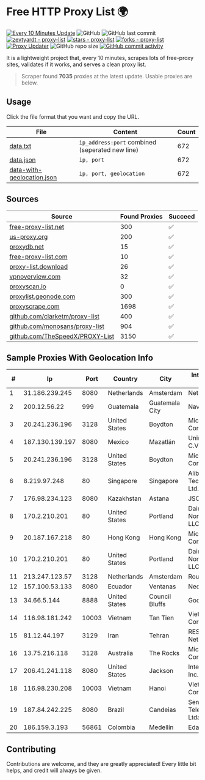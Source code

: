 
# Free HTTP Proxy List 🌍

[![Every 10 Minutes Update](https://github.com/mertguvencli/http-proxy-list/actions/workflows/main.yml/badge.svg?branch=main)](https://github.com/mertguvencli/http-proxy-list/actions/workflows/main.yml)
![GitHub](https://img.shields.io/github/license/mertguvencli/http-proxy-list)
![GitHub last commit](https://img.shields.io/github/last-commit/mertguvencli/http-proxy-list)
[![zevtyardt - proxy-list](https://img.shields.io/static/v1?label=zevtyardt&message=proxy-list&color=blue&logo=github)](https://github.com/zevtyardt/proxy-list "Go to GitHub repo")
[![stars - proxy-list](https://img.shields.io/github/stars/zevtyardt/proxy-list?style=social)](https://github.com/zevtyardt/proxy-list)
[![forks - proxy-list](https://img.shields.io/github/forks/zevtyardt/proxy-list?style=social)](https://github.com/zevtyardt/proxy-list)
[![Proxy Updater](https://github.com/zevtyardt/proxy-list/workflows/Proxy%20Updater/badge.svg)](https://github.com/zevtyardt/proxy-list/actions?query=workflow:"Proxy+Updater")
![GitHub repo size](https://img.shields.io/github/repo-size/zevtyardt/proxy-list)
[![GitHub commit activity](https://img.shields.io/github/commit-activity/m/zevtyardt/proxy-list?logo=commits)](https://github.com/zevtyardt/proxy-list/commits/main)

It is a lightweight project that, every 10 minutes, scrapes lots of free-proxy sites, validates if it works, and serves a clean proxy list.

> Scraper found **7035** proxies at the latest update. Usable proxies are below.

## Usage

Click the file format that you want and copy the URL.

|File|Content|Count|
|----|-------|-----|
|[data.txt](https://raw.githubusercontent.com/mertguvencli/http-proxy-list/main/proxy-list/data.txt)|`ip_address:port` combined (seperated new line)|672|
|[data.json](https://raw.githubusercontent.com/mertguvencli/http-proxy-list/main/proxy-list/data.json)|`ip, port`|672|
|[data-with-geolocation.json](https://raw.githubusercontent.com/mertguvencli/http-proxy-list/main/proxy-list/data-with-geolocation.json)|`ip, port, geolocation`|672|

## Sources

|Source|Found Proxies|Succeed|
|------|-------------|-------|
|[free-proxy-list.net](https://free-proxy-list.net)|300|✅|
|[us-proxy.org](https://www.us-proxy.org)|200|✅|
|[proxydb.net](http://proxydb.net)|15|✅|
|[free-proxy-list.com](https://free-proxy-list.com/?page=&port=&type%5B%5D=http&type%5B%5D=https&up_time=0&search=Search)|10|✅|
|[proxy-list.download](https://www.proxy-list.download/HTTP)|26|✅|
|[vpnoverview.com](https://vpnoverview.com/privacy/anonymous-browsing/free-proxy-servers)|32|✅|
|[proxyscan.io](https://www.proxyscan.io)|0|✅|
|[proxylist.geonode.com](https://proxylist.geonode.com/api/proxy-list?limit=300&page=1&sort_by=lastChecked&sort_type=desc&protocols=http,https)|300|✅|
|[proxyscrape.com](https://api.proxyscrape.com/v2/?request=displayproxies&protocol=http&timeout=10000&country=all&ssl=all&anonymity=all)|1698|✅|
|[github.com/clarketm/proxy-list](https://raw.githubusercontent.com/clarketm/proxy-list/master/proxy-list-raw.txt)|400|✅|
|[github.com/monosans/proxy-list](https://raw.githubusercontent.com/monosans/proxy-list/main/proxies/http.txt)|904|✅|
|[github.com/TheSpeedX/PROXY-List](https://raw.githubusercontent.com/TheSpeedX/PROXY-List/master/http.txt)|3150|✅|


## Sample Proxies With Geolocation Info

|#|Ip|Port|Country|City|Internet Service Provider|
|-|--|----|-------|----|-------------------------|
|1|31.186.239.245|8080|Netherlands|Amsterdam|NetSkope Inc|
|2|200.12.56.22|999|Guatemala|Guatemala City|Navega.com S.A.|
|3|20.241.236.196|3128|United States|Boydton|Microsoft Corporation|
|4|187.130.139.197|8080|Mexico|Mazatlán|Uninet S.A. de C.V.|
|5|20.241.236.196|3128|United States|Boydton|Microsoft Corporation|
|6|8.219.97.248|80|Singapore|Singapore|Alibaba (US) Technology Co., Ltd.|
|7|176.98.234.123|8080|Kazakhstan|Astana|JSC Transtelecom|
|8|170.2.210.201|80|United States|Portland|Daimler Trucks of North America LLC|
|9|20.187.167.218|80|Hong Kong|Hong Kong|Microsoft Corporation|
|10|170.2.210.201|80|United States|Portland|Daimler Trucks of North America LLC|
|11|213.247.123.57|3128|Netherlands|Amsterdam|Routit BV|
|12|157.100.53.133|8080|Ecuador|Ventanas|Nedetel S.A.|
|13|34.66.5.144|8888|United States|Council Bluffs|Google LLC|
|14|116.98.181.242|10003|Vietnam|Tan Tien|Viettel Corporation|
|15|81.12.44.197|3129|Iran|Tehran|RESPINA Networks|
|16|13.75.216.118|3128|Australia|The Rocks|Microsoft Corporation|
|17|206.41.241.118|8080|United States|Jackson|Internet Doorway, Inc.|
|18|116.98.230.208|10003|Vietnam|Hanoi|Viettel Corporation|
|19|187.84.242.225|8080|Brazil|Candeias|Sempre Telecomunicacoes Ltda|
|20|186.159.3.193|56861|Colombia|Medellín|Edatel S.a. E.S.P|



## Contributing

Contributions are welcome, and they are greatly appreciated! Every
little bit helps, and credit will always be given.

